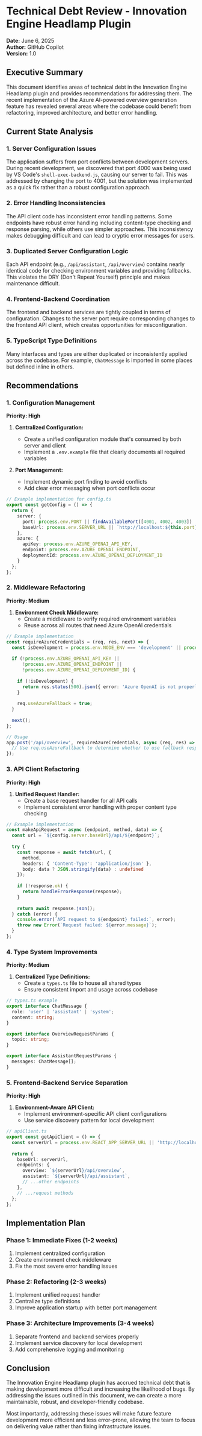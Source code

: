 # Technical Debt Review - Innovation Engine Headlamp Plugin

**Date:** June 6, 2025  
**Author:** GitHub Copilot  
**Version:** 1.0

## Executive Summary

This document identifies areas of technical debt in the Innovation Engine Headlamp plugin and provides recommendations for addressing them. The recent implementation of the Azure AI-powered overview generation feature has revealed several areas where the codebase could benefit from refactoring, improved architecture, and better error handling.

## Current State Analysis

### 1. Server Configuration Issues

The application suffers from port conflicts between development servers. During recent development, we discovered that port 4000 was being used by VS Code's `shell-exec-backend.js`, causing our server to fail. This was addressed by changing the port to 4001, but the solution was implemented as a quick fix rather than a robust configuration approach.

### 2. Error Handling Inconsistencies

The API client code has inconsistent error handling patterns. Some endpoints have robust error handling including content-type checking and response parsing, while others use simpler approaches. This inconsistency makes debugging difficult and can lead to cryptic error messages for users.

### 3. Duplicated Server Configuration Logic

Each API endpoint (e.g., `/api/assistant`, `/api/overview`) contains nearly identical code for checking environment variables and providing fallbacks. This violates the DRY (Don't Repeat Yourself) principle and makes maintenance difficult.

### 4. Frontend-Backend Coordination

The frontend and backend services are tightly coupled in terms of configuration. Changes to the server port require corresponding changes to the frontend API client, which creates opportunities for misconfiguration.

### 5. TypeScript Type Definitions

Many interfaces and types are either duplicated or inconsistently applied across the codebase. For example, `ChatMessage` is imported in some places but defined inline in others.

## Recommendations

### 1. Configuration Management

**Priority: High**

1. **Centralized Configuration:**
   - Create a unified configuration module that's consumed by both server and client
   - Implement a `.env.example` file that clearly documents all required variables

2. **Port Management:**
   - Implement dynamic port finding to avoid conflicts
   - Add clear error messaging when port conflicts occur

```typescript
// Example implementation for config.ts
export const getConfig = () => {
  return {
    server: {
      port: process.env.PORT || findAvailablePort([4001, 4002, 4003]) || 4001,
      baseUrl: process.env.SERVER_URL || `http://localhost:${this.port}`
    },
    azure: {
      apiKey: process.env.AZURE_OPENAI_API_KEY,
      endpoint: process.env.AZURE_OPENAI_ENDPOINT,
      deploymentId: process.env.AZURE_OPENAI_DEPLOYMENT_ID
    }
  };
};
```

### 2. Middleware Refactoring

**Priority: Medium**

1. **Environment Check Middleware:**
   - Create a middleware to verify required environment variables
   - Reuse across all routes that need Azure OpenAI credentials

```typescript
// Example implementation
const requireAzureCredentials = (req, res, next) => {
  const isDevelopment = process.env.NODE_ENV === 'development' || process.env.NODE_ENV === 'test';
  
  if (!process.env.AZURE_OPENAI_API_KEY || 
      !process.env.AZURE_OPENAI_ENDPOINT || 
      !process.env.AZURE_OPENAI_DEPLOYMENT_ID) {
    
    if (!isDevelopment) {
      return res.status(500).json({ error: 'Azure OpenAI is not properly configured' });
    }
    
    req.useAzureFallback = true;
  }
  
  next();
};

// Usage
app.post('/api/overview', requireAzureCredentials, async (req, res) => {
  // Use req.useAzureFallback to determine whether to use fallback responses
});
```

### 3. API Client Refactoring

**Priority: High**

1. **Unified Request Handler:**
   - Create a base request handler for all API calls
   - Implement consistent error handling with proper content type checking

```typescript
// Example implementation
const makeApiRequest = async (endpoint, method, data) => {
  const url = `${config.server.baseUrl}/api/${endpoint}`;
  
  try {
    const response = await fetch(url, {
      method,
      headers: { 'Content-Type': 'application/json' },
      body: data ? JSON.stringify(data) : undefined
    });
    
    if (!response.ok) {
      return handleErrorResponse(response);
    }
    
    return await response.json();
  } catch (error) {
    console.error(`API request to ${endpoint} failed:`, error);
    throw new Error(`Request failed: ${error.message}`);
  }
};
```

### 4. Type System Improvements

**Priority: Medium**

1. **Centralized Type Definitions:**
   - Create a `types.ts` file to house all shared types
   - Ensure consistent import and usage across codebase

```typescript
// types.ts example
export interface ChatMessage {
  role: 'user' | 'assistant' | 'system';
  content: string;
}

export interface OverviewRequestParams {
  topic: string;
}

export interface AssistantRequestParams {
  messages: ChatMessage[];
}
```

### 5. Frontend-Backend Service Separation

**Priority: High**

1. **Environment-Aware API Client:**
   - Implement environment-specific API client configurations
   - Use service discovery pattern for local development

```typescript
// apiClient.ts
export const getApiClient = () => {
  const serverUrl = process.env.REACT_APP_SERVER_URL || 'http://localhost:4001';
  
  return {
    baseUrl: serverUrl,
    endpoints: {
      overview: `${serverUrl}/api/overview`,
      assistant: `${serverUrl}/api/assistant`,
      // ...other endpoints
    },
    // ...request methods
  };
};
```

## Implementation Plan

### Phase 1: Immediate Fixes (1-2 weeks)

1. Implement centralized configuration
2. Create environment check middleware
3. Fix the most severe error handling issues

### Phase 2: Refactoring (2-3 weeks)

1. Implement unified request handler
2. Centralize type definitions
3. Improve application startup with better port management

### Phase 3: Architecture Improvements (3-4 weeks)

1. Separate frontend and backend services properly
2. Implement service discovery for local development
3. Add comprehensive logging and monitoring

## Conclusion

The Innovation Engine Headlamp plugin has accrued technical debt that is making development more difficult and increasing the likelihood of bugs. By addressing the issues outlined in this document, we can create a more maintainable, robust, and developer-friendly codebase.

Most importantly, addressing these issues will make future feature development more efficient and less error-prone, allowing the team to focus on delivering value rather than fixing infrastructure issues.
